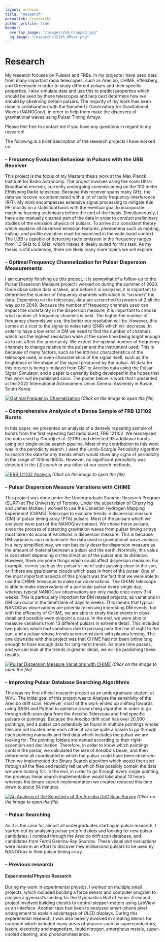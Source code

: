 ```yaml
---
layout: archive
title: "Research"
permalink: /research/
author_profile: true
header:
  overlay_image: "/images/VLA_Cropped.jpg"
  og_image: "research/J2145_DMvar.png"
---
```


# Research

My research focuses on Pulsars and FRBs. In my projects I have used data from many important radio telescopes, such as Arecibo, CHIME, Effelsberg, and Greenbank in order to study different pulsars and their specific properties. I also simulate data and use this to predict properties which should be seen by these telescopes and help best determine how we should by observing certain pulsars. The majority of my work ihas been done in collaboration with the Nanohertz Observatory for Gravitational Waves (NANOGrav), in order to help them make the discovery of gravitational waves using Pulsar Timing Arrays.

Please feel free to contact me if you have any questions in regard to my research!
  

The following is a brief description of the research projects I have worked on.

### - Frequency Evolution Behaviour in Pulsars with the UBB Receiver
This project is the focus of my Masters thesis work at the Max Planck Institute for Radio Astronomy. The project involves using the novel Ultra-Broadband receiver, currently undergoing commissioning on the 100 meter Effelsberg Radio telescope. Because this receiver spans many GHz, the data we receive is contaminated with a lot of radio frequency interference (RFI). My work encompasses extensive signal processing to mitigate this RFI mostly on a statistical basis with the eventual goal to incorporate machine learning techniques before the end of the thesis. Simultaneously, I have also manually cleaned part of the data in order to conduct preliminary studies of the emission physics of pulsars. To arrive at a consistent theory which explains all observed emission features, phenomena such as moding, nulling, and profile evolution must be examined in the wide-band context. The UBB is capable of detecting radio emission in the frequency ranges from 1.3 GHz to 6 GHz, which makes it ideally suited for this task. As my thesis is still underway, there are likely many more topics we will explore.

### - Optimal Frequency Channelization for Pulsar Dispersion Measurements
I am currently finishing up this project, it is somewhat of a follow-up to the Pulsar Dispersion Measure project I worked on during the summer of 2020. Once observation data is taken, and before it is analyzed, it is important to determine the number of frequency channels with which to “scrunch” the data. Depending on the telescope, data are scrunched to powers of 2 all the way up to 2048. Because the number of frequency channels used can impact the uncertainty in the dispersion measure, it is important to choose what number of frequency channels is best. The higher the number of frequency channels we use, the better our resolution will be. However, this comes at a cost to the signal to noise ratio (SNR) which will decrease. In order to have a low error in DM we need to find the number of channels which has the highest resolution while at the same time being bright enough as to not affect the uncertainty. We expect the optimal number of frequency channels to change relative to the pulsar and the instrument used. This is because of many factors, such as the intrinsic characteristics of the telescope used, or even characteristics of the signal itself, such as the brightness or the shape of the signal produced by the pulsar. All data for this project is being simulated from GBT or Arecibo data using the Pulsar Signal Simulator, and a paper is currently being developed in the hopes that this work will be published soon. The poster below is work that I presented at the 2022 International Astronomers Union General Assembly in Busan, South Korea. 

[![Optimal Frequency Channelization](/images/research/DM_freq_pic.png "Optimal Frequency Channelization")](/files/pdf/research/IAUGA_ePoster_JacobCardinalTremblay.pdf)
*(Click on the image to open the file)*

### - Comprehensive Analysis of a Dense Sample of FRB 121102 Bursts
In this paper, we presented an analysis of a densely repeating sample of bursts from the first repeating fast radio burst, FRB 121102. We reanalysed the data used by Gourdji et al. (2019) and detected 93 additional bursts using our single-pulse search pipeline. Most of my contribution to this work was in the periodicity search. I used the Lomb-Scargle Periodicity algorithm to search the data for any trends which would show any signs of periodicity in the range of 100ms-1000s. However, no significant periodicity was detected in the LS search or any other of our search methods.

[![FRB 121102 Analysis](/images/research/FRB121102_Search.png "FRB 121102 Analysis")](https://arxiv.org/pdf/2107.05658.pdf)
*(Click on the image to open the file)*

### - Pulsar Dispersion Measure Variations with CHIME
This project was done under the Undergraduate Summer Research Program (SURP) at The University of Toronto. Under the supervision of Cherry Ng and James McKee, I worked to use the Canadian Hydrogen Mapping Experiment (CHIME) Telescope to evaluate trends in dispersion measure (DM) of pulsar timing array (PTA) pulsars. Most of the pulsars which we analysed were part of the NANOGrav dataset. We chose these pulsars, since the process of detecting gravitation waves from pulsar timing arrays must take into account variations in dispersion measure. This is because DM variations can contaminate the data used in gravitational wave analysis. In a very simplified way, we can basically describe dispersion measure as the amount of material between a pulsar and the earth. Normally, this value is consistent depending on the direction of the pulsar and its distance. However, there are some things which could affect dispersion measure. For example, events such as the pulsar's line of sight passing close to the sun, or if there are gas/plasma clouds which pass in front of the pulsar. One of the most important aspects of this project was the fact that we were able to use the CHIME telescope to make our observations. The CHIME telescope is able to make observations of a particular pulsar every single day, whereas typical NANOGrav observations are only made once every 3-4 weeks. This is particularly important for DM related projects, as variations in DM can occur in the timeframe of days to weeks. This means that typical NANOGrav observations are potentially missing interesting DM events, but with the efficacity of CHIME, we are able to study these events in close detail and possibly even pinpoint a cause. In the end, we were able to measure variations from 13 different pulsars in extreme detail. This included two pulsars which had variations due to passing near the line of sight to the sun, and a pulsar whose trends seem consistent with plasma lensing. The one downside with this project was that CHIME had not been online long enough to have enough data for long-term trends. As more time passes, and we can look at the trends in greater detail, we will be publishing these results.

[![Pulsar Dispersion Measure Variations with CHIME](/images/research/DMpic.png "Pulsar Dispersion Measure Variations with CHIME")](/files/pdf/research/JacobCT_SURPPoster.pdf)
*(Click on the image to open the file)*

### - Improving Pulsar Database Searching Algorithms
This was my first official research project as an undergraduate student at WVU. The initial goal of this project was to Analyse the sensitivity of the Arecibo drift scan. However, most of the work ended up shifting towards using BASH and Python to optimise a searching algorithm in order to go through drift-scan data from the Arecibo Telescope and find specific pulsars or pointings. Because the Arecibo drift scan has over 20,000 pointings, and a pulsar can potentially be found in multiple pointings whose files are not located near each other, it can be quite a hassle to go through each pointing manually and find data which includes the pulsar we are looking for. The pointing folders are named according to their right-ascention and declination. Therefore, in order to know which pointings contain the pulsar, we calculated the size of Arecibo's beam, and then determined all coordinated in which the pulsar could have been observed. Then we implemented the Binary Search algorithm which would then sort through all the files and rapidly tell us which files possibly contain the data we were looking for. In the end, in order to go through every single pointing, the previous linear search implementation would take about 13 hours whereas the binary search implementation we created reduced this time down to about 54 minutes.

[![An Analysis of the Sensitivity of the Arecibo Drift Scan Survey](/images/research/AreciboCode.png "An Analysis of the Sensitivity of the Arecibo Drift Scan Survey")](/files/pdf/research/JacobCT_SymposiumOnlyPoster.pdf)
*(Click on the image to open the file)*

### - Pulsar Searching
As it is the case for almost all undergraduates starting in pulsar research, I started out by analysing pulsar prepfold plots and looking for new pulsar candidates. I combed through the Arecibo drift scan database, and candidates from Fermi Gamma-Ray Sources. These visual plot evaluations were made in an effort to discover new millisecond pulsars to be used by NANOGrav in their pulsar timing array.


### - Previous research
#### Experimental Physics Research
During my work in experimental physics, I worked on multiple small projects, which included building a force sensor and computer program to analyse a gymnast’s landing for the Gymnastics Hall of Fame. A second project involved building circuits to control stepper-motors using LabView as an interface. Another task had been to analyzed smart-phone pixel arrangement to explain advantages of OLED displays. During this experimental research, I was also heavily involved in creating demos for outreach which included many areas of physics such as superconductors, lasers, electricity and magnetism, liquid nitrogen, amorphous metals, super-cooled cleaning, and photoluminescence.

